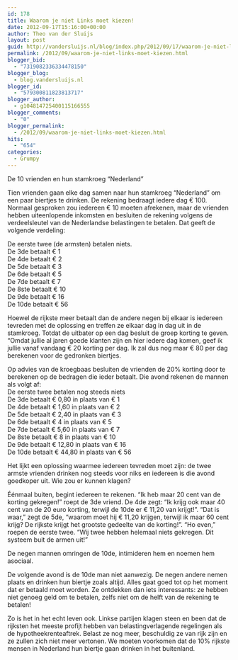 ```yaml
---
id: 178
title: Waarom je niet Links moet kiezen!
date: 2012-09-17T15:16:00+00:00
author: Theo van der Sluijs
layout: post
guid: http://vandersluijs.nl/blog/index.php/2012/09/17/waarom-je-niet-links-moet-kiezen/
permalink: /2012/09/waarom-je-niet-links-moet-kiezen.html
blogger_bid:
  - "7319082336334478150"
blogger_blog:
  - blog.vandersluijs.nl
blogger_id:
  - "579300811823813717"
blogger_author:
  - g104814725400115166555
blogger_comments:
  - "0"
blogger_permalink:
  - /2012/09/waarom-je-niet-links-moet-kiezen.html
hits:
  - "654"
categories:
  - Grumpy
---
```

De 10 vrienden en hun stamkroeg &#8220;Nederland&#8221;

Tien vrienden gaan elke dag samen naar hun stamkroeg &#8220;Nederland&#8221; om een paar biertjes te drinken. De rekening bedraagt iedere dag € 100. Normaal gesproken zou iedereen € 10 moeten afrekenen, maar de vrienden hebben uiteenlopende inkomsten en besluiten de rekening volgens de verdeelsleutel van de Nederlandse belastingen te betalen. Dat geeft de volgende verdeling:

De eerste twee (de armsten) betalen niets.  
De 3de betaalt € 1  
De 4de betaalt € 2  
De 5de betaalt € 3  
De 6de betaalt € 5  
De 7de betaalt € 7  
De 8ste betaalt € 10  
De 9de betaalt € 16  
De 10de betaalt € 56

Hoewel de rijkste meer betaalt dan de andere negen bij elkaar is iedereen tevreden met de oplossing en treffen ze elkaar dag in dag uit in de stamkroeg. Totdat de uitbater op een dag besluit de groep korting te geven. &#8220;Omdat jullie al jaren goede klanten zijn en hier iedere dag komen, geef ik jullie vanaf vandaag € 20 korting per dag. Ik zal dus nog maar € 80 per dag berekenen voor de gedronken biertjes.

Op advies van de kroegbaas besluiten de vrienden de 20% korting door te berekenen op de bedragen die ieder betaalt. Die avond rekenen de mannen als volgt af:  
De eerste twee betalen nog steeds niets  
De 3de betaalt € 0,80 in plaats van € 1  
De 4de betaalt € 1,60 in plaats van € 2  
De 5de betaalt € 2,40 in plaats van € 3  
De 6de betaalt € 4 in plaats van € 5  
De 7de betaalt € 5,60 in plaats van € 7  
De 8ste betaalt € 8 in plaats van € 10  
De 9de betaalt € 12,80 in plaats van € 16  
De 10de betaalt € 44,80 in plaats van € 56 

Het lijkt een oplossing waarmee iedereen tevreden moet zijn: de twee armste vrienden drinken nog steeds voor niks en iedereen is die avond goedkoper uit. Wie zou er kunnen klagen?

Éénmaal buiten, begint iedereen te rekenen. &#8220;Ik heb maar 20 cent van de korting gekregen!&#8221; roept de 3de vriend. De 4de zegt: &#8220;Ik krijg ook maar 40 cent van de 20 euro korting, terwijl de 10de er € 11,20 van krijgt!&#8221;. &#8220;Dat is waar,&#8221; zegt de 5de, &#8220;waarom moet hij € 11,20 krijgen, terwijl ik maar 60 cent krijg? De rijkste krijgt het grootste gedeelte van de korting!&#8221;. &#8220;Ho even,&#8221; roepen de eerste twee. &#8220;Wij twee hebben helemaal niets gekregen. Dit systeem buit de armen uit!&#8221;

De negen mannen omringen de 10de, intimideren hem en noemen hem asociaal.

De volgende avond is de 10de man niet aanwezig. De negen andere nemen plaats en drinken hun biertje zoals altijd. Alles gaat goed tot op het moment dat er betaald moet worden. Ze ontdekken dan iets interessants: ze hebben niet genoeg geld om te betalen, zelfs niet om de helft van de rekening te betalen!

Zo is het in het echt leven ook. Linkse partijen klagen steen en been dat de rijksten het meeste profijt hebben van belastingverlagende regelingen als de hypotheekrenteaftrek. Belast ze nog meer, beschuldig ze van rijk zijn en ze zullen zich niet meer vertonen. We moeten voorkomen dat de 10% rijkste mensen in Nederland hun biertje gaan drinken in het buitenland.